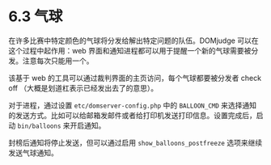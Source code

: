 # 6.3 气球

在许多比赛中特定颜色的气球将分发给解出特定问题的队伍。DOMjudge 可以在这个过程中起作用：web 界面和通知进程都可以用于提醒一个新的气球需要被分发。注意每次只能用一个。

该基于 web 的工具可以通过裁判界面的主页访问，每个气球都要被分发者 check off （大概是划道杠表示已经发出去了的意思）。

对于进程，通过设置 `etc/domserver-config.php` 中的 `BALLOON_CMD` 来选择通知的发送方式。比如可以给邮箱发邮件或者给打印机发送打印信息。设置完成后，启动 `bin/balloons` 来开启通知。

封榜后通知将停止发送，但可以通过启用 `show_balloons_postfreeze` 选项来继续发送气球通知。